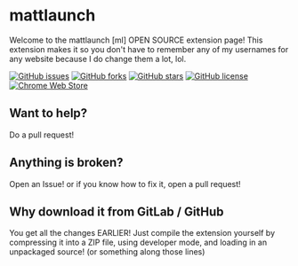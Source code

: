 # mattlaunch
Welcome to the mattlaunch [ml] OPEN SOURCE extension page! This extension makes it so you don't have to remember any of my usernames for any website because I do change them a lot, lol.

[![GitHub issues](https://img.shields.io/github/issues/mmatdev/mattlaunch.svg?style=for-the-badge)](https://github.com/mmatdev/mattlaunch/issues)
[![GitHub forks](https://img.shields.io/github/forks/mmatdev/mattlaunch.svg?style=for-the-badge)](https://github.com/mmatdev/mattlaunch/network)
[![GitHub stars](https://img.shields.io/github/stars/mmatdev/mattlaunch.svg?style=for-the-badge)](https://github.com/mmatdev/mattlaunch/stargazers)
[![GitHub license](https://img.shields.io/github/license/mmatdev/mattlaunch.svg?style=for-the-badge)](https://github.com/mmatdev/mattlaunch/blob/master/LICENSE)
[![Chrome Web Store](https://img.shields.io/chrome-web-store/v/pbhmafnjldbnbaoaeioijmnlcifigfod?style=for-the-badge)](https://chrome.google.com/webstore/detail/mattlaunch/pbhmafnjldbnbaoaeioijmnlcifigfod)

## Want to help?
Do a pull request!

## Anything is broken?
Open an Issue! or if you know how to fix it, open a pull request!

## Why download it from GitLab / GitHub
You get all the changes EARLIER! Just compile the extension yourself by compressing it into a ZIP file, using developer mode, and loading in an unpackaged source! (or something along those lines)
